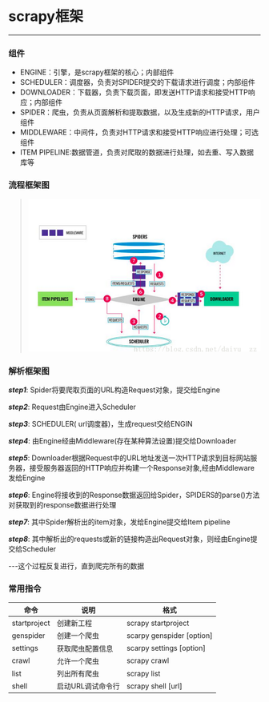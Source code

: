# scrapy框架
___
### 组件
* ENGINE：引擎，是scrapy框架的核心；内部组件
* SCHEDULER：调度器，负责对SPIDER提交的下载请求进行调度；内部组件
* DOWNLOADER：下载器，负责下载页面，即发送HTTP请求和接受HTTP响应；内部组件
* SPIDER：爬虫，负责从页面解析和提取数据，以及生成新的HTTP请求，用户组件
* MIDDLEWARE：中间件，负责对HTTP请求和接受HTTP响应进行处理；可选组件
* ITEM PIPELINE:数据管道，负责对爬取的数据进行处理，如去重、写入数据库等

### 流程框架图
  
   >![](https://github.com/vicjiafeng/python_application/blob/master/library/images/01.png)
 
### 解析框架图
***step1***: Spider将要爬取页面的URL构造Request对象，提交给Engine

***step2***: Request由Engine进入Scheduler

***step3***: SCHEDULER( url调度器)，生成request交给ENGIN

***step4***: 由Engine经由Middleware(存在某种算法设置)提交给Downloader

***step5***: Downloader根据Request中的URL地址发送一次HTTP请求到目标网站服务器，接受服务器返回的HTTP响应并构建一个Response对象,经由Middleware发给Engine

***step6***: Engine将接收到的Response数据返回给Spider，SPIDERS的parse()方法对获取到的response数据进行处理

***step7***: 其中Spider解析出的item对象，发给Engine提交给Item pipeline

***step8***: 其中解析出的requests或新的链接构造出Request对象，则经由Engine提交给Scheduler

---这个过程反复进行，直到爬完所有的数据

### 常用指令
  
  |命令            |说明             |格式                                |
  |---------------|-----------------|-----------------------------------|
  |startproject   |创建新工程         |scrapy startproject <name>         |
  |genspider      |创建一个爬虫       |scarpy genspider [option] <name>   |
  |settings       |获取爬虫配置信息    |scarpy settings [option]           |
  |crawl          |允许一个爬虫       |scrapy crawl                       |
  |list           |列出所有爬虫       |scrapy list                        |
  |shell          |启动URL调试命令行  |scrapy shell [url]                 |
  



